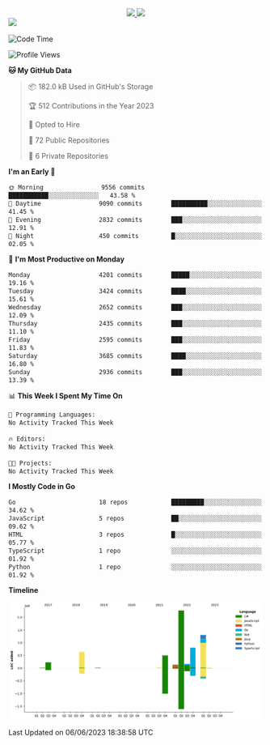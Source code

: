 <div align="center">
  <a href="https://github.com/arielsrv">
    <img height="180em" src="https://github-readme-stats.vercel.app/api?username=arielsrv&show_icons=true&theme=radical&include_all_commits=true&count_private=true"/>
    <img height="180em" src="https://github-readme-stats.vercel.app/api/top-langs/?username=arielsrv&layout=compact&langs_count=10&theme=radical"/>
 </a>
</div>

<div>
  <a href="https://www.linkedin.com/in/arielpineiro/" target="_blank">
    <img src="https://img.shields.io/badge/-LinkedIn-%230077B5?style=for-the-badge&logo=linkedin&logoColor=white" target="_blank">
  </a>
</div>

<!--START_SECTION:waka-->
![Code Time](http://img.shields.io/badge/Code%20Time-0%20secs-blue)

![Profile Views](http://img.shields.io/badge/Profile%20Views-0-blue)

**🐱 My GitHub Data** 

> 📦 182.0 kB Used in GitHub's Storage 
 > 
> 🏆 512 Contributions in the Year 2023
 > 
> 💼 Opted to Hire
 > 
> 📜 72 Public Repositories 
 > 
> 🔑 6 Private Repositories 
 > 
**I'm an Early 🐤** 

```text
🌞 Morning                9556 commits        ███████████░░░░░░░░░░░░░░   43.58 % 
🌆 Daytime                9090 commits        ██████████░░░░░░░░░░░░░░░   41.45 % 
🌃 Evening                2832 commits        ███░░░░░░░░░░░░░░░░░░░░░░   12.91 % 
🌙 Night                  450 commits         █░░░░░░░░░░░░░░░░░░░░░░░░   02.05 % 
```
📅 **I'm Most Productive on Monday** 

```text
Monday                   4201 commits        █████░░░░░░░░░░░░░░░░░░░░   19.16 % 
Tuesday                  3424 commits        ████░░░░░░░░░░░░░░░░░░░░░   15.61 % 
Wednesday                2652 commits        ███░░░░░░░░░░░░░░░░░░░░░░   12.09 % 
Thursday                 2435 commits        ███░░░░░░░░░░░░░░░░░░░░░░   11.10 % 
Friday                   2595 commits        ███░░░░░░░░░░░░░░░░░░░░░░   11.83 % 
Saturday                 3685 commits        ████░░░░░░░░░░░░░░░░░░░░░   16.80 % 
Sunday                   2936 commits        ███░░░░░░░░░░░░░░░░░░░░░░   13.39 % 
```


📊 **This Week I Spent My Time On** 

```text
💬 Programming Languages: 
No Activity Tracked This Week

🔥 Editors: 
No Activity Tracked This Week

🐱‍💻 Projects: 
No Activity Tracked This Week
```

**I Mostly Code in Go** 

```text
Go                       18 repos            █████████░░░░░░░░░░░░░░░░   34.62 % 
JavaScript               5 repos             ██░░░░░░░░░░░░░░░░░░░░░░░   09.62 % 
HTML                     3 repos             █░░░░░░░░░░░░░░░░░░░░░░░░   05.77 % 
TypeScript               1 repo              ░░░░░░░░░░░░░░░░░░░░░░░░░   01.92 % 
Python                   1 repo              ░░░░░░░░░░░░░░░░░░░░░░░░░   01.92 % 
```



**Timeline**

![Lines of Code chart](https://raw.githubusercontent.com/arielsrv/arielsrv/main/assets/bar_graph.png)


 Last Updated on 06/06/2023 18:38:58 UTC
<!--END_SECTION:waka-->
